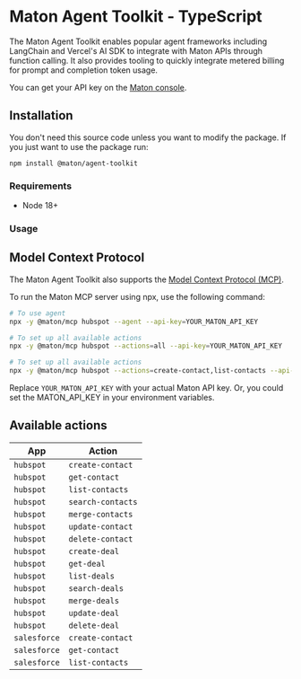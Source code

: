 # Maton Agent Toolkit - TypeScript

The Maton Agent Toolkit enables popular agent frameworks including LangChain and Vercel's AI SDK to integrate with Maton APIs through function calling. It also provides tooling to quickly integrate metered billing for prompt and completion token usage.

You can get your API key on the [Maton console][api-keys].

## Installation

You don't need this source code unless you want to modify the package. If you just
want to use the package run:

```
npm install @maton/agent-toolkit
```

### Requirements

- Node 18+

### Usage

## Model Context Protocol

The Maton Agent Toolkit also supports the [Model Context Protocol (MCP)](https://modelcontextprotocol.com/).

To run the Maton MCP server using npx, use the following command:

```bash
# To use agent
npx -y @maton/mcp hubspot --agent --api-key=YOUR_MATON_API_KEY

# To set up all available actions
npx -y @maton/mcp hubspot --actions=all --api-key=YOUR_MATON_API_KEY

# To set up all available actions
npx -y @maton/mcp hubspot --actions=create-contact,list-contacts --api-key=YOUR_MATON_API_KEY
```

Replace `YOUR_MATON_API_KEY` with your actual Maton API key. Or, you could set the MATON_API_KEY in your environment variables.

## Available actions

| App                   | Action                          |
| --------------------- | ------------------------------- |
| `hubspot`             | `create-contact`                |
| `hubspot`             | `get-contact`                   |
| `hubspot`             | `list-contacts`                 |
| `hubspot`             | `search-contacts`               |
| `hubspot`             | `merge-contacts`                |
| `hubspot`             | `update-contact`                |
| `hubspot`             | `delete-contact`                |
| `hubspot`             | `create-deal`                   |
| `hubspot`             | `get-deal`                      |
| `hubspot`             | `list-deals`                    |
| `hubspot`             | `search-deals`                  |
| `hubspot`             | `merge-deals`                   |
| `hubspot`             | `update-deal`                   |
| `hubspot`             | `delete-deal`                   |
| `salesforce`          | `create-contact`                |
| `salesforce`          | `get-contact`                   |
| `salesforce`          | `list-contacts`                 |

[api-keys]: https://maton.ai/api-keys
